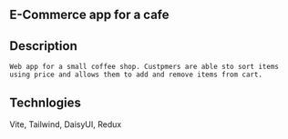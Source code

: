 ## E-Commerce app for a cafe

## Description

    Web app for a small coffee shop. Custpmers are able sto sort items using price and allows them to add and remove items from cart.

## Technlogies

Vite, Tailwind, DaisyUI, Redux
